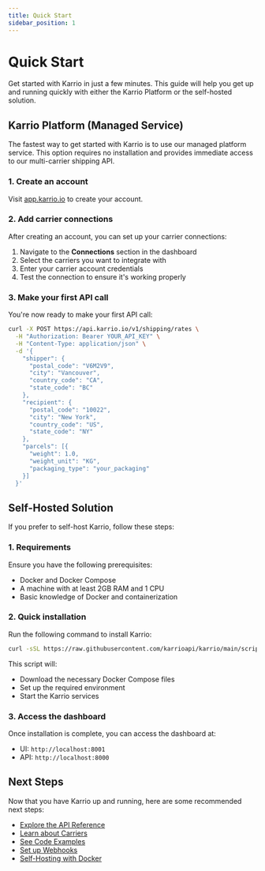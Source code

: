 ```yaml
---
title: Quick Start
sidebar_position: 1
---
```


# Quick Start

Get started with Karrio in just a few minutes. This guide will help you get up and running quickly with either the Karrio Platform or the self-hosted solution.

## Karrio Platform (Managed Service)

The fastest way to get started with Karrio is to use our managed platform service. This option requires no installation and provides immediate access to our multi-carrier shipping API.

### 1. Create an account

Visit [app.karrio.io](https://app.karrio.io/signup) to create your account.

### 2. Add carrier connections

After creating an account, you can set up your carrier connections:

1. Navigate to the **Connections** section in the dashboard
2. Select the carriers you want to integrate with
3. Enter your carrier account credentials
4. Test the connection to ensure it's working properly

### 3. Make your first API call

You're now ready to make your first API call:

```bash
curl -X POST https://api.karrio.io/v1/shipping/rates \
  -H "Authorization: Bearer YOUR_API_KEY" \
  -H "Content-Type: application/json" \
  -d '{
    "shipper": {
      "postal_code": "V6M2V9",
      "city": "Vancouver",
      "country_code": "CA",
      "state_code": "BC"
    },
    "recipient": {
      "postal_code": "10022",
      "city": "New York",
      "country_code": "US",
      "state_code": "NY"
    },
    "parcels": [{
      "weight": 1.0,
      "weight_unit": "KG",
      "packaging_type": "your_packaging"
    }]
  }'
```

## Self-Hosted Solution

If you prefer to self-host Karrio, follow these steps:

### 1. Requirements

Ensure you have the following prerequisites:
- Docker and Docker Compose
- A machine with at least 2GB RAM and 1 CPU
- Basic knowledge of Docker and containerization

### 2. Quick installation

Run the following command to install Karrio:

```bash
curl -sSL https://raw.githubusercontent.com/karrioapi/karrio/main/scripts/install.sh | bash
```

This script will:
- Download the necessary Docker Compose files
- Set up the required environment
- Start the Karrio services

### 3. Access the dashboard

Once installation is complete, you can access the dashboard at:
- UI: `http://localhost:8001`
- API: `http://localhost:8000`

## Next Steps

Now that you have Karrio up and running, here are some recommended next steps:

- [Explore the API Reference](/docs/api)
- [Learn about Carriers](/docs/carriers)
- [See Code Examples](/docs/examples)
- [Set up Webhooks](/docs/webhooks)
- [Self-Hosting with Docker](/docs/self-hosting/docker)
